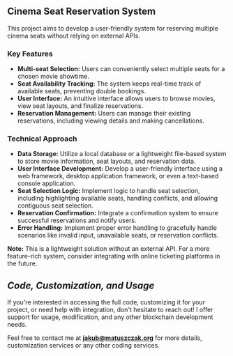 ## Cinema Seat Reservation System

This project aims to develop a user-friendly system for reserving multiple cinema seats without relying on external APIs. 

### Key Features

* **Multi-seat Selection:** Users can conveniently select multiple seats for a chosen movie showtime.
* **Seat Availability Tracking:** The system keeps real-time track of available seats, preventing double bookings.
* **User Interface:** An intuitive interface allows users to browse movies, view seat layouts, and finalize reservations.
* **Reservation Management:** Users can manage their existing reservations, including viewing details and making cancellations.


### Technical Approach

* **Data Storage:** Utilize a local database or a lightweight file-based system to store movie information, seat layouts, and reservation data.
* **User Interface Development:** Develop a user-friendly interface using a web framework, desktop application framework, or even a text-based console application.
* **Seat Selection Logic:** Implement logic to handle seat selection, including highlighting available seats, handling conflicts, and allowing contiguous seat selection.
* **Reservation Confirmation:** Integrate a confirmation system to ensure successful reservations and notify users.
* **Error Handling:** Implement proper error handling to gracefully handle scenarios like invalid input, unavailable seats, or reservation conflicts.

**Note:** This is a lightweight solution without an external API. For a more feature-rich system, consider integrating with online ticketing platforms in the future.

## *Code, Customization, and Usage*

If you're interested in accessing the full code, customizing it for your project, or need help with integration, don't hesitate to reach out! I offer support for usage, modification, and any other blockchain development needs.

Feel free to contact me at **jakub@matuszczak.org** for more details, customization services or any other coding services.

